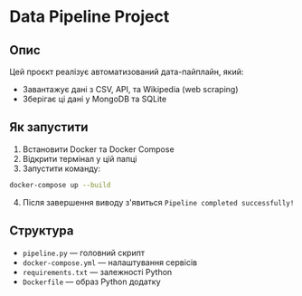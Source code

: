 # Data Pipeline Project

## Опис
Цей проєкт реалізує автоматизований дата-пайплайн, який:
- Завантажує дані з CSV, API, та Wikipedia (web scraping)
- Зберігає ці дані у MongoDB та SQLite

## Як запустити

1. Встановити Docker та Docker Compose
2. Відкрити термінал у цій папці
3. Запустити команду:
```bash
docker-compose up --build
```
4. Після завершення виводу з'явиться `Pipeline completed successfully!`

## Структура
- `pipeline.py` — головний скрипт
- `docker-compose.yml` — налаштування сервісів
- `requirements.txt` — залежності Python
- `Dockerfile` — образ Python додатку

